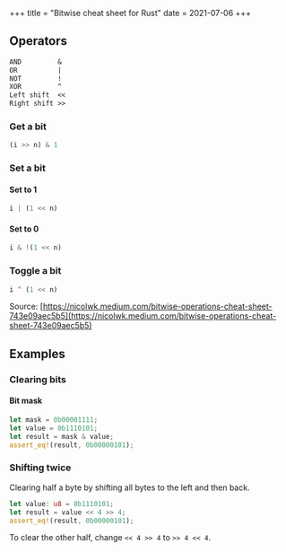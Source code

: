+++
title = "Bitwise cheat sheet for Rust"
date = 2021-07-06
+++

## Operators

```txt
AND         &
OR          |
NOT         !
XOR         ^
Left shift  <<
Right shift >>
```

### Get a bit

```rust
(i >> n) & 1
```

### Set a bit

#### Set to 1

```rust
i | (1 << n)
```

#### Set to 0

```rust
i & !(1 << n)
```

### Toggle a bit

```rust
i ^ (1 << n)
```

Source: [https://nicolwk.medium.com/bitwise-operations-cheat-sheet-743e09aec5b5](https://nicolwk.medium.com/bitwise-operations-cheat-sheet-743e09aec5b5)

## Examples

### Clearing bits

#### Bit mask

```rust
let mask = 0b00001111;
let value = 0b1110101;
let result = mask & value;
assert_eq!(result, 0b00000101);
```

### Shifting twice 

Clearing half a byte by shifting all bytes to the left and then back.

```rust
let value: u8 = 0b1110101;
let result = value << 4 >> 4;
assert_eq!(result, 0b00000101);
```

To clear the other half, change `<< 4 >> 4` to `>> 4 << 4`.
